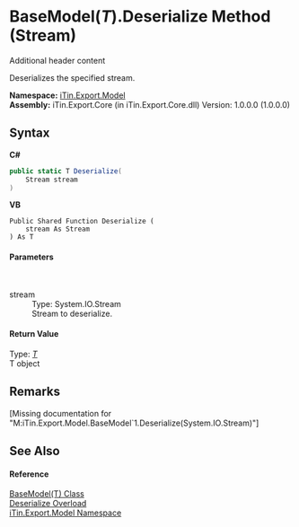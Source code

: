 # BaseModel(*T*).Deserialize Method (Stream)
Additional header content 

Deserializes the specified stream.

**Namespace:**&nbsp;<a href="N_iTin_Export_Model">iTin.Export.Model</a><br />**Assembly:**&nbsp;iTin.Export.Core (in iTin.Export.Core.dll) Version: 1.0.0.0 (1.0.0.0)

## Syntax

**C#**<br />
``` C#
public static T Deserialize(
	Stream stream
)
```

**VB**<br />
``` VB
Public Shared Function Deserialize ( 
	stream As Stream
) As T
```


#### Parameters
&nbsp;<dl><dt>stream</dt><dd>Type: System.IO.Stream<br />Stream to deserialize.</dd></dl>

#### Return Value
Type: <a href="T_iTin_Export_Model_BaseModel_1">*T*</a><br />T object

## Remarks
\[Missing <remarks> documentation for "M:iTin.Export.Model.BaseModel`1.Deserialize(System.IO.Stream)"\]

## See Also


#### Reference
<a href="T_iTin_Export_Model_BaseModel_1">BaseModel(T) Class</a><br /><a href="Overload_iTin_Export_Model_BaseModel_1_Deserialize">Deserialize Overload</a><br /><a href="N_iTin_Export_Model">iTin.Export.Model Namespace</a><br />